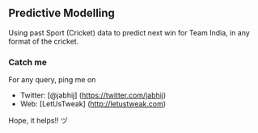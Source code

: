 ## Predictive Modelling
Using past Sport (Cricket) data to predict next win for Team India, in any format of the cricket.


### Catch me

For any query, ping me on 
- Twitter: [@jabhij] (https://twitter.com/jabhij)
- Web: [LetUsTweak] (http://letustweak.com)

Hope, it helps!! ヅ
